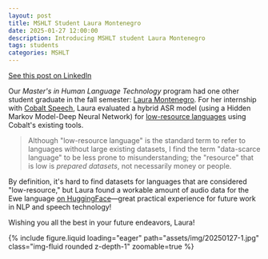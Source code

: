 ```yaml
---
layout: post
title: MSHLT Student Laura Montenegro
date: 2025-01-27 12:00:00
description: Introducing MSHLT student Laura Montenegro
tags: students
categories: MSHLT
---
```


[See this post on LinkedIn](example.com)

Our _Master's in Human Language Technology_ program had one other student graduate in the fall semester: [Laura Montenegro](https://www.linkedin.com/in/laura-montenegro-872930b2/). For her internship with [Cobalt Speech](https://www.cobaltspeech.com/), Laura evaluated a hybrid ASR model (using a Hidden Markov Model-Deep Neural Network) for [low-resource languages](https://medium.com/neuralspace/low-resource-language-what-does-it-mean-d067ec85dea5) using Cobalt's existing tools.

> Although "low-resource language" is the standard term to refer to languages without large existing datasets, I find the term "data-scarce language" to be less prone to misunderstanding; the "resource" that is low is _prepared datasets_, not necessarily money or people.

By definition, it's hard to find datasets for languages that are considered "low-resource," but Laura found a workable amount of audio data for the Ewe language [on HuggingFace](https://huggingface.co/datasets/worldboss/ewe_bible_v2_tts)—great practical experience for future work in NLP and speech technology!

Wishing you all the best in your future endeavors, Laura!

<div class="row mt-3">
    <div class="col-sm mt-3 mt-md-0">
        {% include figure.liquid loading="eager" path="assets/img/20250127-1.jpg" class="img-fluid rounded z-depth-1" zoomable=true %}
    </div>
</div>
